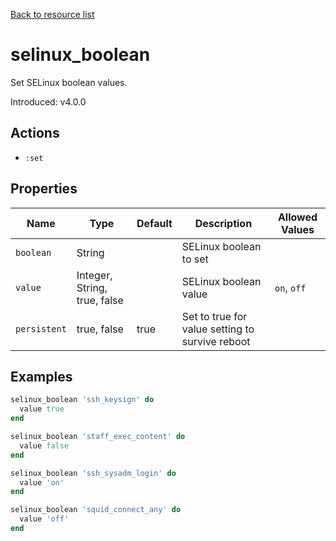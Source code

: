 [Back to resource list](../README.md#resources)

# selinux_boolean

Set SELinux boolean values.

Introduced: v4.0.0

## Actions

- `:set`

## Properties

| Name         | Type                         | Default | Description                                     | Allowed Values |
| ------------ | ---------------------------- | ------- | ----------------------------------------------- | -------------- |
| `boolean`    | String                       |         | SELinux boolean to set                          |                |
| `value`      | Integer, String, true, false |         | SELinux boolean value                           | `on`, `off`    |
| `persistent` | true, false                  | true    | Set to true for value setting to survive reboot |                |

## Examples

```ruby
selinux_boolean 'ssh_keysign' do
  value true
end

```

```ruby
selinux_boolean 'staff_exec_content' do
  value false
end
```

```ruby
selinux_boolean 'ssh_sysadm_login' do
  value 'on'
end
```

```ruby
selinux_boolean 'squid_connect_any' do
  value 'off'
end
```
